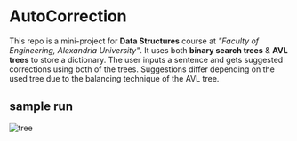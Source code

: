 # AutoCorrection

This repo is a mini-project for **Data Structures** course at _"Faculty of Engineering, Alexandria University"_.
It uses both **binary search trees** & **AVL trees** to store a dictionary. The user inputs a sentence and gets suggested corrections using  both of the trees. Suggestions differ depending on the used tree due to the balancing technique of the AVL tree.

## sample run

![tree](https://user-images.githubusercontent.com/42680230/56070740-f68f4d00-5d89-11e9-8bf0-62c565e04ce0.PNG)

